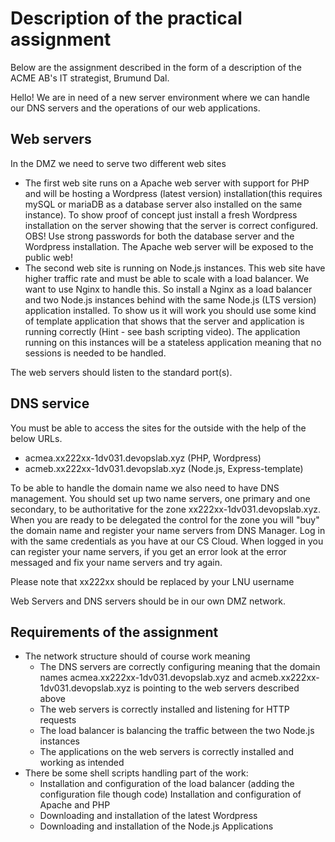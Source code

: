 # Description of the practical assignment

Below are the assignment described in the form of a description of the ACME AB's IT strategist, Brumund Dal.

Hello!
We are in need of a new server environment where we can handle our DNS servers and the operations of our web applications.

## Web servers

In the DMZ we need to serve two different web sites

- The first web site runs on a Apache web server with support for PHP and will be hosting a Wordpress (latest version) installation(this requires mySQL or mariaDB as a database server also installed on the same instance). To show proof of concept just install a fresh Wordpress installation on the server showing that the server is correct configured. OBS! Use strong passwords for both the database server and the Wordpress installation. The Apache web server will be exposed to the public web!
- The second web site is running on Node.js instances. This web site have higher traffic rate and must be able to scale with a load balancer. We want to use Nginx to handle this. So install a Nginx as a load balancer and two Node.js instances behind with the same Node.js (LTS version) application installed. To show us it will work you should use some kind of template application that shows that the server and application is running correctly (Hint - see bash scripting video). The application running on this instances will be a stateless application meaning that no sessions is needed to be handled.

The web servers should listen to the standard port(s).

## DNS service

You must be able to access the sites for the outside with the help of the below URLs.

- acmea.xx222xx-1dv031.devopslab.xyz (PHP, Wordpress)
- acmeb.xx222xx-1dv031.devopslab.xyz (Node.js, Express-template)

To be able to handle the domain name we also need to have DNS management. You should set up two name servers, one primary and one secondary, to be authoritative for the zone xx222xx-1dv031.devopslab.xyz. When you are ready to be delegated the control for the zone you will "buy" the domain name and register your name servers from DNS Manager. Log in with the same credentials as you have at our CS Cloud. When logged in you can register your name servers, if you get an error look at the error messaged and fix your name servers and try again.

Please note that xx222xx should be replaced by your LNU username

Web Servers and DNS servers should be in our own DMZ network.

## Requirements of the assignment

- The network structure should of course work meaning
  - The DNS servers are correctly configuring meaning that the domain names acmea.xx222xx-1dv031.devopslab.xyz and acmeb.xx222xx-1dv031.devopslab.xyz is pointing to the web servers described above
  - The web servers is correctly installed and listening for HTTP requests
  - The load balancer is balancing the traffic between the two Node.js instances
  - The applications on the web servers is correctly installed and working as intended
- There be some shell scripts handling part of the work:
  - Installation and configuration of the load balancer (adding the configuration file though code)
    Installation and configuration of Apache and PHP
  - Downloading and installation of the latest Wordpress
  - Downloading and installation of the Node.js Applications

